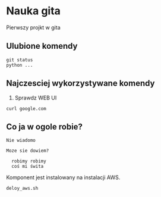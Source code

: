 # Nauka gita

Pierwszy projkt w gita

## Ulubione komendy

    git status
    python ...

## Najczesciej wykorzystywane komendy

1. Sprawdz WEB UI
  ```
  curl google.com
  ```

## Co ja w ogole robie?

```
Nie wiadomo
```
    Moze sie dowiem?

      robimy robimy
      coś mi świta



Komponent jest instalowany na instalacji AWS.

```
deloy_aws.sh
```
